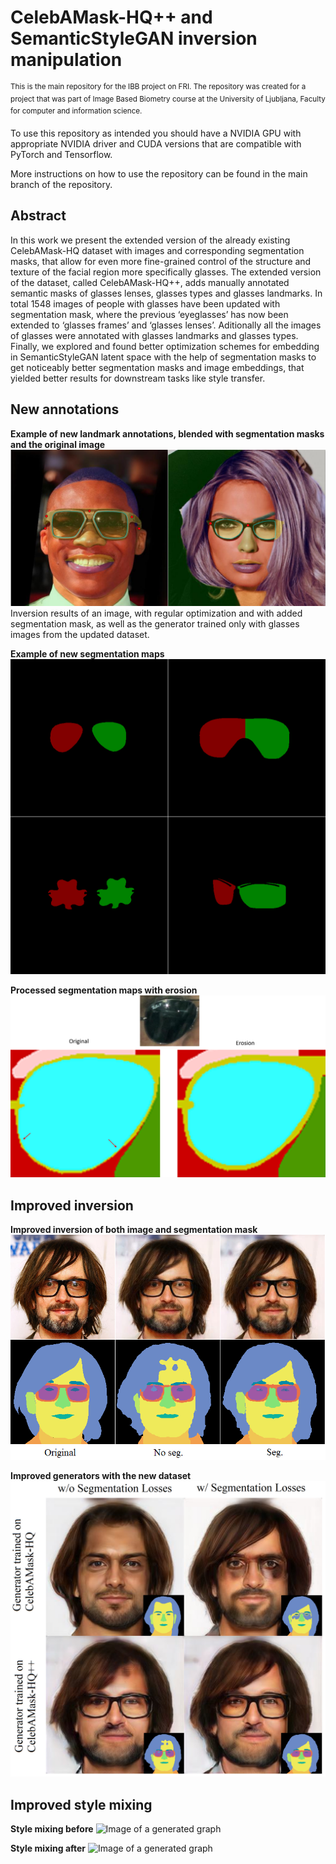 # CelebAMask-HQ++ and SemanticStyleGAN inversion manipulation
<sup>This is the main repository for the IBB project on FRI. The repository was created for a project that was part of Image Based Biometry course at the University of Ljubljana, Faculty for computer and information science.</sub>

To use this repository as intended you should have a NVIDIA GPU with appropriate NVIDIA driver and CUDA versions that are compatible with PyTorch and Tensorflow.

More instructions on how to use the repository can be found in the main branch of the repository.

## Abstract

In this work we present the extended version of the already existing CelebAMask-HQ dataset with images and corresponding segmentation masks, that allow for even more fine-grained control of the structure and texture of the facial region more specifically glasses. The extended version of the dataset, called CelebAMask-HQ++, adds manually annotated semantic masks of glasses lenses, glasses types and glasses landmarks.
In total 1548 images of people with glasses have been updated with segmentation mask, where the previous ‘eyeglasses’ has now been extended to ‘glasses frames’ and ‘glasses lenses’. Aditionally all the images of glasses were annotated with glasses landmarks and glasses types.
Finally, we explored and found better optimization schemes for embedding in SemanticStyleGAN latent space with the help of segmentation masks to get noticeably better segmentation masks and image embeddings, that yielded better results for downstream tasks like style transfer.

## New annotations

**Example of new landmark annotations, blended with segmentation masks and the original image**
![Image of a generated graph](/assets/overlayed_seg_maps.png)
Inversion results of an image, with regular optimization and with added segmentation mask, as well as the generator trained only with glasses images from the updated dataset.

**Example of new segmentation maps**
![Image of a generated graph](/assets/lenses.png)

**Processed segmentation maps with erosion**
![Image of a generated graph](/assets/erosion2.png)


## Improved inversion

**Improved inversion of both image and segmentation mask**
![Image of a generated graph](/assets/inversion_comparision.png)

**Improved generators with the new dataset**
![Image of a generated graph](/assets/comparison_segmentation_and_generators.png)


## Improved style mixing

**Style mixing before**
![Image of a generated graph](/assets/style_mixing_before1.png)

**Style mixing after**
![Image of a generated graph](/assets/style_mixing1.png)
